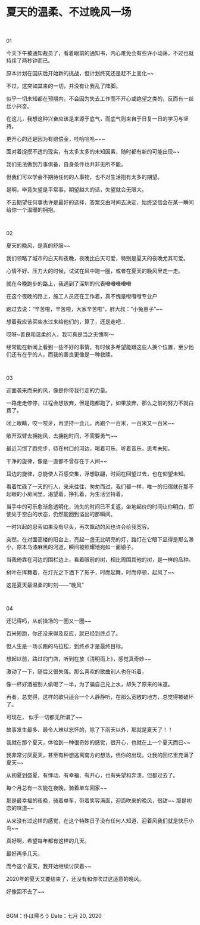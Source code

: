 # 夏天的温柔、不过晚风一场

<br>


01

今天下午被通知裁员了，看着眼前的通知书，内心难免会有些许小动荡，不过也就持续了两秒钟而已。

原本计划在国庆后开始新的挑战，但计划终究还是赶不上变化~~

不过，这突如其来的一切，并没有让我乱了阵脚。

似乎一切未知都在预期内，不会因为失去工作而不开心或绝望之类的，反而有一丝丝小兴奋。

在这儿，我想这种兴奋应该是来源于底气，而底气则来自于日复一日的学习与坚持。

更开心的还是因为有赔偿金，哇哈哈哈~~~

面对着捉摸不透的现实，有太多太多的未知因素，随时都有新的可能出现~~

我们无法做到万事俱备，自身条件也并非无所不能。

但我们可以学会不期待任何的人事物，也不对生活抱有太多的期望。

是啊，毕竟失望是平常事，期望越大的话，失望就会无限大。

不去期望任何事也许是最好的选择，答案交由时间去决定，始终坚信会在某一瞬间给你一个温暖的拥抱。

<br >

02

夏天的晚风，是真的舒服~~

我们领略了城市的白天和夜晚，夜晚比白天可爱，特别是夏天的夜晚尤其可爱。

心情不好、压力大的时候，试试在风中跑一圈，或者在夏天的晚风里走一走。

就在今晚跑步的路上，我遇到了深圳的代表~~噔噔噔噔噔~~ 

在这个夜晚的路上，施工人员还在工作着，真不愧是噔噔噔专业户

跑过去说：“辛苦啦，辛苦啦，大家辛苦啦”，胖大叔：“小兔崽子”~~

想着我应该买些水过来给他们的，算了，还是走吧...

哎呀~善良和温柔的人，我可真是当之无愧啊～

经常能在新闻上看到一些不好的事情，有时候多希望能跟这些人换个位置，至少他们还有在乎的人，而我的善良更像是一种救赎。

<br >

03

迎面袭来而来的风，像是你带我行走的力量。

一路走走停停，过程会想放弃，但是跑都跑了，如果放弃，那么之前的努力不就白费了。

闭上眼睛，咬一咬牙，再坚持一会儿，再跑个一百米，一百米又一百米~~

敞开双臂去拥抱风，去拥抱时间，不需要勇气~~

最近习惯了跑完步，待在村口的河边，喝着可乐，听着音乐，思考未知。

干净的旋律，像是一直都不曾存在于人间~~

耳边的旋律，总能使人百感交集，浮想联翩，时间在回望过去，也在仰望未知。

看着忙碌了一天的行人，来来往往，匆匆而过，我们都一样，唯一的归宿就在那不起眼的小房间里，渴望着，挣扎着，为生活坚持着。

当手中的可乐愈渐愈透明化，流失的时间已不复返，坐地起价的时间让你明白，即使处于空白的状态，仍然能回到溢出的那瞬间。

一时兴起的思索如果没有尽头，再次飘动的风也许会给我宽容。

突然，在对面高楼的阳台上，亮起一盏无比明亮的灯，路灯在它眼下显得是那么渺小，原本乌漆麻黑的河道，瞬间被照耀地宛如一面镜子。

当我倚靠在河边的围栏边上，看着眼前的树，相比周围其他的树，是一样的品种。

树叶在挥舞着，在灯光之下洒下了影子，时而起舞，时而停顿，起风了~~

这是夏天最温柔的时刻——“晚风”

<br>

04

还记得吗，从前操场的一圈又一圈~~

百米短跑，你还没来得及反应，就已经到终点了。

但人生是一场长跑的马拉松，到终点才是最终目标。


想起以前，路过的门店，听到在放《清明雨上》，感觉真奇妙~~

激动了一下，随后又很失落。那么喜欢的歌曲别人也在听着，

像一杯好酒被别人偷喝了一半，为了骗自己兑上水，却失了原来的味道。

再者，总觉得，这样的歌只适合一个人静静听，在那么宽敞的地方，总觉得被破坏了。

可现在， 似乎一切都无所谓了~~

故事发生最多、最令人难以忘怀的，除了下雨天以外，那就是夏天了！！

我就在那个夏天，体验到一种很奇妙的感觉，很开心，也就在上一个夏天而已~~

我非常讨厌夏天，甚至有种想逃离南方的想法，但你的出现，让我的回忆里充满了夏天~~

从初夏到盛夏，有悸动、有幸福、有开心，也有失望和奔溃，但都过去了。

每个月总有一次能在夜晚，骑着单车回家~~

那是最幸福的夜晚，骑着单车，带着笑容满面，迎面吹来的晚风，很甜~~ 那是初恋的味道~~

从来没有过这样的感觉，在这个特殊日子没有任何人知道，迎着风我们就是快乐小鸟~~

真好啊，希望每年都有这样的几天。

最好再多几天。

而今这个夏天，我开始继续讨厌着~~

2020年的夏天又要结束了，还没有和你吹过这适意的晚风。

好像回不去了~~

<br>

BGM：仆は帰ろう
Date：七月 20, 2020